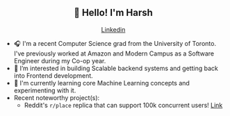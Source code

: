 <h2 align="center">👋 Hello! I'm Harsh</h2>
<p align="center">
  <!-- <a href="https://blog.athulcyriac.in">Blog</a> • -->
  <a href="https://www.linkedin.com/in/gajabi/">Linkedin</a>
</p>

- 🎧 I'm a recent Computer Science grad from the University of Toronto. I've previously worked at Amazon and Modern Campus as a Software Engineer during my Co-op year.
- 🔭 I’m interested in building Scalable backend systems and getting back into Frontend development.
- 🌱 I'm currently learning core Machine Learning concepts and experimenting with it.
- Recent noteworthy project(s):
  - Reddit's `r/place` replica that can support 100k concurrent users! <a href="https://github.com/HarshGajabi/r-place_clone">Link</a>

